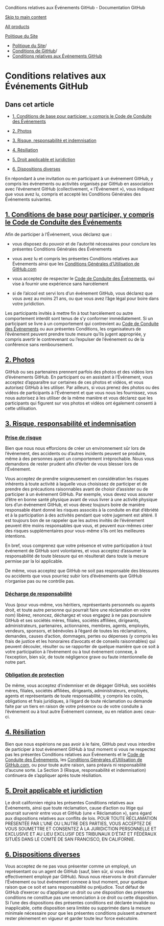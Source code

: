Conditions relatives aux Événements GitHub - Documentation GitHub

[Skip to main content](#main-content)

[All products](/fr)

[Politique du Site](/fr/site-policy)

* [Politique du Site](/fr/site-policy)/
* [Conditions de GitHub](/fr/site-policy/github-terms)/
* [Conditions relatives aux Événements GitHub](/fr/site-policy/github-terms/github-event-terms)

Conditions relatives aux Événements GitHub
==========

Dans cet article
----------

* [1. Conditions de base pour participer, y compris le Code de Conduite des Événements](#1-basic-requirements-to-attend---including-the-event-code-of-conduct)

* [2. Photos](#2-pictures)

* [3. Risque, responsabilité et indemnisation](#3-risk-liability-and-indemnity)

* [4. Résiliation](#4-termination)

* [5. Droit applicable et juridiction](#5-choice-of-law-and-venue)

* [6. Dispositions diverses](#6-miscellaneous-terms)

En répondant à une invitation ou en participant à un événement GitHub, y compris les événements ou activités organisés par GitHub en association avec l’événement GitHub (collectivement, « l’Événement »), vous indiquez que vous avez lu, compris et accepté les Conditions Générales des Événements suivantes.

[1. Conditions de base pour participer, y compris le Code de Conduite des Événements](#1-basic-requirements-to-attend---including-the-event-code-of-conduct)
----------

Afin de participer à l’Événement, vous déclarez que :

* vous disposez du pouvoir et de l’autorité nécessaires pour conclure les présentes Conditions Générales des Événements

* vous avez lu et compris les présentes Conditions relatives aux Événements ainsi que les [Conditions Générales d’Utilisation de GitHub.com](/fr/site-policy/github-terms/github-terms-of-service)

* vous acceptez de respecter le [Code de Conduite des Événements](/fr/site-policy/github-terms/github-event-code-of-conduct), qui vise à fournir une expérience sans harcèlement

* si de l’alcool est servi lors d’un événement GitHub, vous déclarez que vous avez au moins 21 ans, ou que vous avez l’âge légal pour boire dans votre juridiction.

Les participants invités à mettre fin à tout harcèlement ou autre comportement interdit sont tenus de s’y conformer immédiatement. Si un participant se livre à un comportement qui contrevient au [Code de Conduite des Événements](/fr/site-policy/github-terms/github-event-code-of-conduct) ou aux présentes Conditions, les organisateurs de l’événement peuvent prendre toute mesure qu’ils jugent appropriée, y compris avertir le contrevenant ou l’expulser de l’événement ou de la conférence sans remboursement.

[2. Photos](#2-pictures)
----------

GitHub ou ses partenaires prennent parfois des photos et des vidéos lors d’événements GitHub. En participant ou en assistant à l’Événement, vous acceptez d’apparaître sur certaines de ces photos et vidéos, et vous autorisez GitHub à les utiliser. Par ailleurs, si vous prenez des photos ou des vidéos de participants à l’Événement et que vous nous les fournissez, vous nous autorisez à les utiliser de la même manière et vous déclarez que les participants qui figurent sur vos photos et vidéos ont également consenti à cette utilisation.

[3. Risque, responsabilité et indemnisation](#3-risk-liability-and-indemnity)
----------

### [Prise de risque](#assumption-of-risk) ###

Bien que nous nous efforcions de créer un environnement sûr lors de l’événement, des accidents ou d’autres incidents peuvent se produire, même à des personnes ayant un comportement irréprochable. Nous vous demandons de rester prudent afin d’éviter de vous blesser lors de l’Événement.

Vous acceptez de prendre soigneusement en considération les risques inhérents à toute activité à laquelle vous choisissez de participer et de prendre des précautions raisonnables avant de choisir d’assister ou de participer à un événement GitHub. Par exemple, vous devez vous assurer d’être en bonne santé physique avant de vous livrer à une activité physique lors d’un événement GitHub, et vous devez toujours boire de manière responsable étant donné les risques associés à la conduite en état d’ébriété et à la participation à des activités pendant que votre jugement est altéré. Il est toujours bon de se rappeler que les autres invités de l’événement peuvent être moins responsables que vous, et peuvent eux-mêmes créer des risques supplémentaires pour vous-même s’ils ont les meilleures intentions.

En bref, vous comprenez que votre présence et votre participation à tout événement de GitHub sont volontaires, et vous acceptez d’assumer la responsabilité de toute blessure qui en résulterait dans toute la mesure permise par la loi applicable.

De même, vous acceptez que GitHub ne soit pas responsable des blessures ou accidents que vous pourriez subir lors d’événements que GitHub n’organise pas ou ne contrôle pas.

### [Décharge de responsabilité](#release-of-liability) ###

Vous (pour vous-même, vos héritiers, représentants personnels ou ayants droit, et toute autre personne qui pourrait faire une réclamation en votre nom) libérez, renoncez, déchargez et vous engagez à ne pas poursuivre GitHub et ses sociétés mères, filiales, sociétés affiliées, dirigeants, administrateurs, partenaires, actionnaires, membres, agents, employés, vendeurs, sponsors, et bénévoles à l’égard de toutes les réclamations, demandes, causes d’action, dommages, pertes ou dépenses (y compris les frais de justice et les honoraires d’avocats et de conseils raisonnables) qui peuvent découler, résulter ou se rapporter de quelque manière que ce soit à votre participation à l’événement ou à tout événement connexe, à l’exception, bien sûr, de toute négligence grave ou faute intentionnelle de notre part.

### [Obligation de protection](#indemnity) ###

De même, vous acceptez d’indemniser et de dégager GitHub, ses sociétés mères, filiales, sociétés affiliées, dirigeants, administrateurs, employés, agents et représentants de toute responsabilité, y compris les coûts, obligations et frais juridiques, à l’égard de toute réclamation ou demande faite par un tiers en raison de votre présence ou de votre conduite à l’événement ou à tout autre Événement connexe, ou en relation avec ceux-ci.

[4. Résiliation](#4-termination)
----------

Bien que nous espérions ne pas avoir à le faire, GitHub peut vous interdire de participer à tout événement GitHub à tout moment si vous ne respectez pas les présentes Conditions relatives aux Événements et le [Code de Conduite des Événements](/fr/site-policy/github-terms/github-event-code-of-conduct), les [Conditions Générales d’Utilisation de GitHub.com](/fr/site-policy/github-terms/github-terms-of-service), ou pour toute autre raison, sans préavis ni responsabilité d’aucune sorte. La Section 3 (Risque, responsabilité et indemnisation) continuera de s’appliquer après toute résiliation.

[5. Droit applicable et juridiction](#5-choice-of-law-and-venue)
----------

Le droit californien régira les présentes Conditions relatives aux Événements, ainsi que toute réclamation, cause d’action ou litige qui pourrait survenir entre vous et GitHub (une « Réclamation »), sans égard aux dispositions relatives aux conflits de lois. POUR TOUTE RÉCLAMATION PRÉSENTÉE PAR L’UNE OU L’AUTRE DES PARTIES, VOUS ACCEPTEZ DE VOUS SOUMETTRE ET CONSENTEZ À LA JURIDICTION PERSONNELLE ET EXCLUSIVE ET AU LIEU EXCLUSIF DES TRIBUNAUX D’ÉTAT ET FÉDÉRAUX SITUÉS DANS LE COMTÉ DE SAN FRANCISCO, EN CALIFORNIE.

[6. Dispositions diverses](#6-miscellaneous-terms)
----------

Vous acceptez de ne pas vous présenter comme un employé, un représentant ou un agent de GitHub (sauf, bien sûr, si vous êtes effectivement employé par GitHub). Nous nous réservons le droit d’annuler l’Événement ou tout événement connexe à tout moment, pour quelque raison que ce soit et sans responsabilité ou préjudice. Tout défaut de GitHub d’exercer ou d’appliquer un droit ou une disposition des présentes conditions ne constitue pas une renonciation à ce droit ou cette disposition. Si l’une des dispositions des présentes conditions est déclarée invalide ou inapplicable, cette disposition sera limitée ou supprimée dans la mesure minimale nécessaire pour que les présentes conditions puissent autrement rester pleinement en vigueur et garder toute leur force exécutoire.
